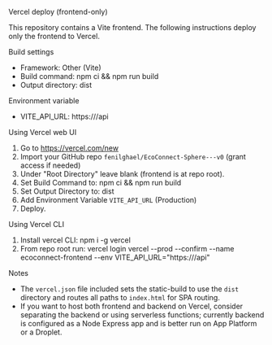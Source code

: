 Vercel deploy (frontend-only)

This repository contains a Vite frontend. The following instructions deploy only the frontend to Vercel.

Build settings
- Framework: Other (Vite)
- Build command: npm ci && npm run build
- Output directory: dist

Environment variable
- VITE_API_URL: https://<your-backend-domain-or-app-url>/api

Using Vercel web UI
1. Go to https://vercel.com/new
2. Import your GitHub repo `fenilghael/EcoConnect-Sphere---v0` (grant access if needed)
3. Under "Root Directory" leave blank (frontend is at repo root).
4. Set Build Command to:
   npm ci && npm run build
5. Set Output Directory to:
   dist
6. Add Environment Variable `VITE_API_URL` (Production)
7. Deploy.

Using Vercel CLI
1. Install vercel CLI:
   npm i -g vercel
2. From repo root run:
   vercel login
   vercel --prod --confirm --name ecoconnect-frontend --env VITE_API_URL="https://<your-backend>/api"

Notes
- The `vercel.json` file included sets the static-build to use the `dist` directory and routes all paths to `index.html` for SPA routing.
- If you want to host both frontend and backend on Vercel, consider separating the backend or using serverless functions; currently backend is configured as a Node Express app and is better run on App Platform or a Droplet.
